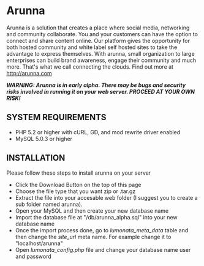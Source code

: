 <h1>Arunna</h1>
<p>Arunna is a solution that creates a place where social media, networking and community collaborate. You and your customers can have the option to connect and share content online. Our platform gives the opportunity for both hosted community and white label self hosted sites to take the advantage to express themselves. With arunna, small organization to large enterprises can build brand awareness, engage their community and much more. That's what we call connecting the clouds. Find out more at 
<a href="http://arunna.com">http://arunna.com</a></p>

<p><strong><em>WARNING: Arunna is in early alpha. There may be bugs and security risks involved in running it on your web server. PROCEED AT YOUR OWN RISK!</em></strong></p>

<h2>SYSTEM REQUIREMENTS</h2>
<ul>
<li>PHP 5.2 or higher with cURL, GD, and mod rewrite driver enabled</li>
<li>MySQL 5.0.3 or higher</li>
</ul>

<h2>INSTALLATION</h2>
<p>Please follow these steps to install arunna on your server</p>
<ul>
<li>Click the Download Button on the top of this page</li>
<li>Choose the file type that you want zip or .tar.gz</li>
<li>Extract the file into your accesable web folder (I suggest you to create a sub folder named arunna). </li>
<li>Open your MySQL and then create your new database name</li>
<li>Import the database file at "/db/arunna_alpha.sql" into your new database name</li>
<li>Once the import process done, go to <em>lumonata_meta_data</em> table and then change the <em>site_url</em> meta name. For example change it to "localhost/arunna"</li>
<li>Open <em>lumonata_config.php</em> file and change your database name user and password</li>
</ul>

	